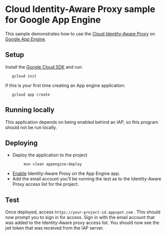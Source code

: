 # Cloud Identity-Aware Proxy sample for Google App Engine

This sample demonstrates how to use the [Cloud Identity-Aware Proxy][iap-docs] on [Google App
Engine][ae-docs].

[iap-docs]: https://cloud.google.com/iap/docs/
[ae-docs]: https://cloud.google.com/appengine/docs/java/

## Setup

Install the [Google Cloud SDK](https://cloud.google.com/sdk/) and run:
```
   gcloud init
```
If this is your first time creating an App engine application:
```
   gcloud app create
```

## Running locally

This application depends on being enabled behind an IAP, so this program should not be run locally.

## Deploying

- Deploy the application to the project
  ```
       mvn clean appengine:deploy
    ```
- [Enable](https://cloud.google.com/iap/docs/app-engine-quickstart) Identity-Aware Proxy on the App Engine app.
- Add the email account you'll be running the test as to the Identity-Aware Proxy access list for the project.

## Test

Once deployed, access `https://your-project-id.appspot.com` . This should now prompt you to sign in for access.
Sign in with the email account that was added to the Identity-Aware proxy access list.
You should now see the jwt token that was received from the IAP server.
